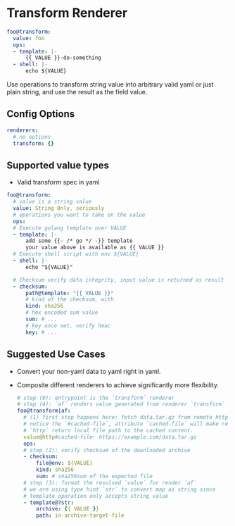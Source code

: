 # Transform Renderer

```yaml
foo@transform:
  value: foo
  ops:
  - template: |-
      {{ VALUE }}-do-something
  - shell: |-
      echo ${VALUE}
```

Use operations to transform string value into arbitrary valid yaml or just plain string, and use the result as the field value.

## Config Options

```yaml
renderers:
  # no options
  transform: {}
```

## Supported value types

- Valid transform spec in yaml

```yaml
foo@transform:
  # value is a string value
  value: String Only, seriously
  # operations you want to take on the value
  ops:
  # Execute golang template over VALUE
  - template: |-
      add some {{- /* go */ -}} template
      your value above is available as {{ VALUE }}
  # Execute shell script with env ${VALUE}
  - shell: |-
      echo "${VALUE}"

  # Checksum verify data integrity, input value is returned as result
  - checksum:
      path@template: "{{ VALUE }}"
      # kind of the checksum, with
      kind: sha256
      # hex encoded sum value
      sum: # ...
      # key once set, verify hmac
      key: # ...
```

## Suggested Use Cases

- Convert your non-yaml data to yaml right in yaml.
- Composite different renderers to achieve significantly more flexibility.

  ```yaml
  # step (0): entrypoint is the `transform` renderer
  # step (4): `af` renders value generated from renderer `transform`
  foo@transform|af:
    # (1) first step happens here: fetch data.tar.gz from remote http endpoint
    # notice the `#cached-file`, attribute `cached-file` will make renderer
    # `http` return local file path to the cached content.
    value@http#cached-file: https://example.com/data.tar.gz
    ops:
    # step (2): verify checksum of the downloaded archive
    - checksum:
        file@env: ${VALUE}
        kind: sha256
        sum: # sha256sum of the expected file
    # step (3): format the resolved `value` for render `af`
    # we are using type hint `str` to convert map as string since
    # template operation only accepts string value
    - template@?str:
        archive: {{ VALUE }}
        path: in-archive-target-file
  ```
